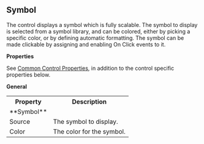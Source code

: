 ## Symbol

The control displays a symbol which is fully scalable. The symbol to display is selected from a symbol library, and can be colored, either by picking a specific color, or by defining automatic formatting. The symbol can be made clickable by assigning and enabling On Click events to it.

**Properties**

See [Common Control Properties](../common-control-properties.md), in addition to the control specific properties below.

**General**

<table style="WIDTH: 100%">

<tbody>

<tr>

<th>Property</th>

<th>Description</th>

</tr>

<tr>

<td>**Symbol**</td>

<td></td>

</tr>

<tr>

<td>Source</td>

<td>The symbol to display.</td>

</tr>

<tr>

<td>Color</td>

<td>The color for the symbol.</td>

</tr>

</tbody>

</table>